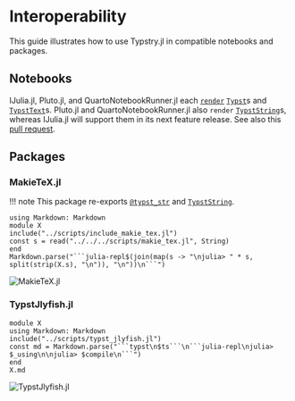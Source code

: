 
# Interoperability

This guide illustrates how to use Typstry.jl in compatible notebooks and packages.

## Notebooks

IJulia.jl, Pluto.jl, and QuartoNotebookRunner.jl each [`render`](@ref) [`Typst`](@ref)s and [`TypstText`](@ref)s.
Pluto.jl and QuartoNotebookRunner.jl also `render` [`TypstString`](@ref)s,
whereas IJulia.jl will support them in its next feature release.
See also this [pull request](https://github.com/JuliaLang/IJulia.jl/pull/1114).

## Packages

### MakieTeX.jl

!!! note
    This package re-exports [`@typst_str`](@ref) and [`TypstString`](@ref).

`````@eval
using Markdown: Markdown
module X
include("../scripts/include_makie_tex.jl")
const s = read("../../../scripts/makie_tex.jl", String)
end
Markdown.parse("```julia-repl$(join(map(s -> "\njulia> " * s, split(strip(X.s), "\n")), "\n"))\n```")
`````

![MakieTeX.jl](makie_tex.svg)

### TypstJlyfish.jl

`````@eval
module X
using Markdown: Markdown
include("../scripts/typst_jlyfish.jl")
const md = Markdown.parse("```typst\n$ts```\n```julia-repl\njulia> $_using\n\njulia> $compile\n```")
end
X.md
`````

![TypstJlyfish.jl](typst_jlyfish.svg)
